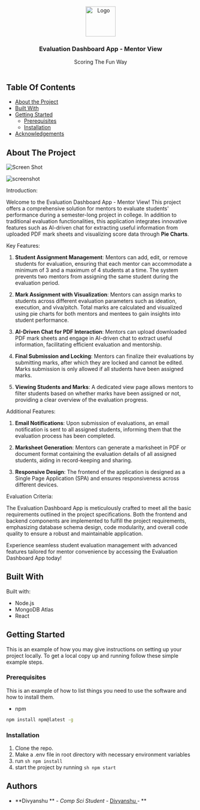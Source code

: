 <br/>
<p align="center">
  <a href="https://github.com/Divyanshu/Scoremint">
    <img src="https://i.pinimg.com/736x/85/0a/4c/850a4c6ec16b05958993c168fb26534d.jpg" alt="Logo" width="80" height="80">
  </a>

  <h3 align="center">Evaluation Dashboard App - Mentor View
</h3>

  <p align="center">
    Scoring The Fun Way
    <br/>
    <br/>
  </p>
</p>



## Table Of Contents

* [About the Project](#about-the-project)
* [Built With](#built-with)
* [Getting Started](#getting-started)
  * [Prerequisites](#prerequisites)
  * [Installation](#installation)
* [Acknowledgements](#acknowledgements)

## About The Project

![Screen Shot](https://beeimg.com/images/h38778241061.png
)

![screenshot](https://beeimg.com/images/t11265943013.png)


Introduction:

Welcome to the Evaluation Dashboard App - Mentor View! This project offers a comprehensive solution for mentors to evaluate students' performance during a semester-long project in college. In addition to traditional evaluation functionalities, this application integrates innovative features such as AI-driven chat for extracting useful information from uploaded PDF mark sheets and visualizing score data through **Pie Charts**.

Key Features:

1. **Student Assignment Management**: Mentors can add, edit, or remove students for evaluation, ensuring that each mentor can accommodate a minimum of 3 and a maximum of 4 students at a time. The system prevents two mentors from assigning the same student during the evaluation period.

2. **Mark Assignment with Visualization**: Mentors can assign marks to students across different evaluation parameters such as ideation, execution, and viva/pitch. Total marks are calculated and visualized using pie charts for both mentors and mentees to gain insights into student performance.

3. **AI-Driven Chat for PDF Interaction**: Mentors can upload downloaded PDF mark sheets and engage in AI-driven chat to extract useful information, facilitating efficient evaluation and mentorship.

4. **Final Submission and Locking**: Mentors can finalize their evaluations by submitting marks, after which they are locked and cannot be edited. Marks submission is only allowed if all students have been assigned marks.

5. **Viewing Students and Marks**: A dedicated view page allows mentors to filter students based on whether marks have been assigned or not, providing a clear overview of the evaluation progress.

Additional Features:

1. **Email Notifications**: Upon submission of evaluations, an email notification is sent to all assigned students, informing them that the evaluation process has been completed.

2. **Marksheet Generation**: Mentors can generate a marksheet in PDF or document format containing the evaluation details of all assigned students, aiding in record-keeping and sharing.

3. **Responsive Design**: The frontend of the application is designed as a Single Page Application (SPA) and ensures responsiveness across different devices.

Evaluation Criteria:

The Evaluation Dashboard App is meticulously crafted to meet all the basic requirements outlined in the project specifications. Both the frontend and backend components are implemented to fulfill the project requirements, emphasizing database schema design, code modularity, and overall code quality to ensure a robust and maintainable application.

Experience seamless student evaluation management with advanced features tailored for mentor convenience by accessing the Evaluation Dashboard App today!

## Built With

Built with:
- Node.js
- MongoDB Atlas
- React

## Getting Started

This is an example of how you may give instructions on setting up your project locally.
To get a local copy up and running follow these simple example steps.

### Prerequisites

This is an example of how to list things you need to use the software and how to install them.

* npm

```sh
npm install npm@latest -g
```

### Installation

1) Clone the repo.
2) Make a .env file in root directory with necessary environment variables
3) run ```sh npm install ```
4) start the project by running  ```sh npm start ```




## Authors

* **Divyanshu ** - *Comp Sci Student* - [Divyanshu ](https://github.com/Divyanshu11011) - **

